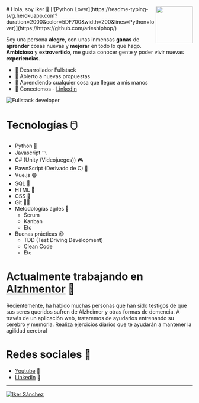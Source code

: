 <img align="right" width="100" height="100" src="https://emoji.gg/assets/emoji/2970-nyancat.gif"> 
# Hola, soy Iker 👋
[![Python Lover](https://readme-typing-svg.herokuapp.com?duration=2000&color=5DF700&width=200&lines=Python+lover)](https://https://github.com/arieshiphop/)

Soy una persona **alegre**, con unas inmensas **ganas** de
**aprender** cosas nuevas y **mejorar** en todo lo que hago.
**Ambicioso** y **extrovertido**, me gusta conocer gente
y poder vivir nuevas **experiencias**.

- 🔵 Desarrollador Fullstack
- 🌹 Abierto a nuevas propuestas
- 🤔 Aprendiendo cualquier cosa que llegue a mis manos
- 📩 Conectemos - [LinkedIn](https://www.linkedin.com/in/iker-sanchez/)


![Fullstack developer](https://static.javatpoint.com/blog/images/how-to-be-a-full-stack-developer.png)



# Tecnologías 🖱️

- Python 🐍 
- Javascript 〽️
- C# (Unity (Videojuegos)) 🎮
- PawnScript (Derivado de C) 👾
- Vue.js 🟢
- SQL 🙉
- HTML 🔘
- CSS 🔶
- Git 🐻‍❄️
- Metodologías ágiles 💬
  - Scrum
  - Kanban
  - Etc
- Buenas prácticas 😍
  - TDD (Test Driving Development)
  - Clean Code
  - Etc



# Actualmente trabajando en [Alzhmentor](https://github.com/arieshiphop/Alzhmentor/) 🧠

Recientemente, ha habido muchas personas que han sido testigos de que sus seres queridos 
sufren de Alzheimer y otras formas de demencia.
A través de un aplicación web, trataremos de ayudarlos entrenando su cerebro y memoria.
Realiza ejercicios diarios que te ayudarán a mantener la agilidad cerebral

# Redes sociales 🖖
- [Youtube](https://www.youtube.com/channel/UCuIeP0lTW_h8-UY_fzT349Q) 🧑
- [LinkedIn](https://www.linkedin.com/in/iker-sanchez/) 🦸

-----------------------------------------------------------------------------------------------------------------------------------------------------------------------
[![Iker Sánchez](https://github-readme-stats.vercel.app/api?username=arieshiphop&count_private=true&include_all_commits=true&show_icons=truecount_private=true&layout=compact&theme=dark&hide_border=true&bg_color=1a1c1f&border_radius=10&custom_title=Estad%C3%ADsticas)](https://github.com/arieshiphop)
